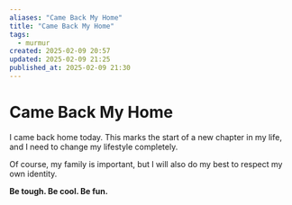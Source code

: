 ```yaml
---
aliases: "Came Back My Home"
title: "Came Back My Home"
tags:
  - murmur
created: 2025-02-09 20:57
updated: 2025-02-09 21:25
published_at: 2025-02-09 21:30
---
```

# Came Back My Home

I came back home today. This marks the start of a new chapter in my life, and I need to change my lifestyle completely.

Of course, my family is important, but I will also do my best to respect my own identity.

**Be tough. Be cool. Be fun.**
